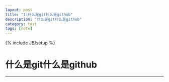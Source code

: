 ```yaml
---
layout: post
title: "1:什么是git什么是github"
description: "什么是git什么是github"
category: test 
tags: [note]
---
```

{% include JB/setup %}

# 什么是git什么是github
-------------
